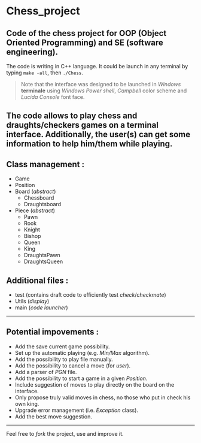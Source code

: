 # Chess_project
Code of the chess project for OOP (Object Oriented Programming) and SE (software engineering).
---
The code is writing in C++ language. It could be launch in any terminal by typing `make -all`, then `./Chess`.
> Note that the interface was designed to be launched in *Windows* **terminale** using *Windows Power shell*, *Campbell*  color scheme and *Lucida Console* font face.

The code allows to play **chess** and **draughts/checkers** games on a terminal interface. Additionally, the user(s) can get some information to help him/them while playing.
---
## Class management :
- Game
- Position
- Board (*abstract*)
  - Chessboard
  - Draughtsboard
- Piece (*abstract*)
  - Pawn
  - Rook
  - Knight
  - Bishop
  - Queen
  - King
  - DraughtsPawn
  - DraughtsQueen

## Additional files :
- test (contains draft code to efficiently test *check*/*checkmate*)
- Utils (*display*)
- main (*code launcher*)
---
## Potential impovements :
- Add the save current game possibility.
- Set up the automatic playing (e.g. *Min/Max* algorithm).
- Add the possibility to play file manually.
- Add the possibility to cancel a move (for *user*).
- Add a parser of *PGN* file.
- Add the possibility to start a game in a given *Position*.
- Include suggestion of moves to play directly on the board on the interface.
- Only propose truly valid moves in chess, no those who put in check his own king.
- Upgrade error management (i.e. *Exception* class).
- Add the best move suggestion.
---
Feel free to *fork* the project, use and improve it.
